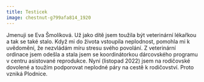 ```yaml
---
title: Testicek
image: chestnut-g799afa814_1920
---
```


Jmenuji se Eva Šmolíková. Už jako dítě jsem toužila být veterinární lékařkou a tak se také stalo.  Když mi do života vstoupila neplodnost, pomohla mi k uvědomění, že nezvládám míru stresu svého povolání. Z veterinární ordinace jsem odešla a stala jsem se koordinátorkou dárcovského programu v centru asistované reprodukce. Nyní (listopad 2022) jsem na rodičovské dovolené a toužím podporovat neplodné páry na cestě k rodičovství. Proto vzniká Plodnice. 

